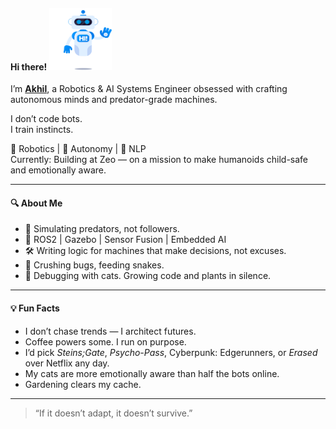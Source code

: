#### Hi there!  <img src="Assets/hi-robot.gif"  alt="Robot Waving" width="100" height="100">

<!-- **akhi1-s/akhi1-s** is a ✨ _special_ ✨ repository because its `README.md` (this file) appears on your GitHub profile. -->



I’m [**Akhil**](https://akhi1-s.github.io/akhi1-s-akhil.github.io/), a Robotics & AI Systems Engineer obsessed with crafting autonomous minds and predator-grade machines.

I don’t code bots.  
I train instincts.

🧠 Robotics | 🦖 Autonomy | 🐍 NLP  
Currently: Building at Zeo  — on a mission to make humanoids child-safe and emotionally aware.

---

#### 🔍 About Me
- 🦖 Simulating predators, not followers.  
- 🧠 ROS2 | Gazebo | Sensor Fusion | Embedded AI  
- 🛠️ Writing logic for machines that make decisions, not excuses.
- 🐍 Crushing bugs, feeding snakes.  
- 🌱 Debugging with cats. Growing code and plants in silence.

---

#### 💡 Fun Facts
- I don’t chase trends — I architect futures.  
- Coffee powers some. I run on purpose.  
- I’d pick *Steins;Gate*, *Psycho-Pass*, Cyberpunk: Edgerunners, or *Erased* over Netflix any day.  
- My cats are more emotionally aware than half the bots online.  
- Gardening clears my cache.

---

> “If it doesn’t adapt, it doesn’t survive.”
